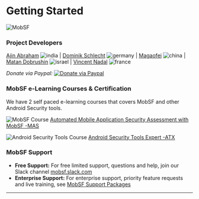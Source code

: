 # Getting Started
![MobSF](https://cloud.githubusercontent.com/assets/4301109/20019521/cc61f7fc-a2f2-11e6-95f3-407030d9fdde.png)

### Project Developers

[Ajin Abraham](https://in.linkedin.com/in/ajinabraham) ![india](https://user-images.githubusercontent.com/4301109/37564171-6549d678-2ab6-11e8-9b9d-21327c7f5d5b.png) | [Dominik Schlecht](https://github.com/sn0b4ll) ![germany](https://user-images.githubusercontent.com/4301109/37564176-743238ba-2ab6-11e8-9666-5d98f0a1d127.png) | [Magaofei](https://github.com/magaofei) ![china](https://user-images.githubusercontent.com/4301109/44515364-00bbe880-a6e0-11e8-944d-5b48a86427da.png) | [Matan Dobrushin](https://github.com/matandobr) ![israel](https://user-images.githubusercontent.com/4301109/37564177-782f1758-2ab6-11e8-91e5-c76bde37b330.png) | [Vincent Nadal](https://github.com/superpoussin22) ![france](https://user-images.githubusercontent.com/4301109/37564175-71d6d92c-2ab6-11e8-89d7-d21f5aa0bda8.png)

*Donate via Paypal:* [![Donate via Paypal](https://user-images.githubusercontent.com/4301109/28491754-14774f54-6f14-11e7-9975-8a5faeda7e30.gif)](https://www.paypal.me/ajinabraham)

### MobSF e-Learning Courses & Certification

We have 2 self paced e-learning courses that covers MobSF and other Android Security tools.

![MobSF Course](https://user-images.githubusercontent.com/4301109/76344880-ad68b580-62d8-11ea-8cde-9e3475fc92f6.png) [Automated Mobile Application Security Assessment with MobSF -MAS](https://opsecx.com/index.php/product/automated-mobile-application-security-assessment-with-mobsf/)

![Android Security Tools Course](https://user-images.githubusercontent.com/4301109/76344939-c709fd00-62d8-11ea-8208-774f1d5a7c52.png) [Android Security Tools Expert -ATX](https://opsecx.com/index.php/product/android-security-tools-expert-atx/)


### MobSF Support

* **Free Support:** For free limited support, questions and help, join our Slack channel [mobsf.slack.com](https://mobsf.slack.com/join/shared_invite/enQtNzM2NTAyNzA1MjgxLTdjMzkzNDc3ZjdiMjkwZTZhMmFhNDlkZmMwZDhjNDNmYTAzYWE5NGZlMDIzYzliNTdiMDQ2MTRlYjU1MjkyNGM)
* **Enterprise Support:** For enterprise support, priority feature requests and live training, see [MobSF Support Packages](https://mobsf.github.io/Mobile-Security-Framework-MobSF/support.html)

***